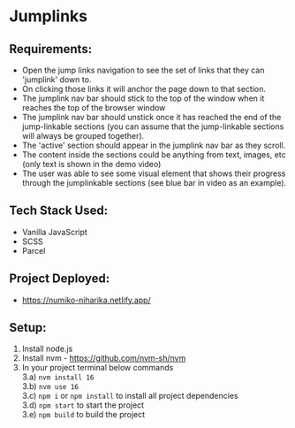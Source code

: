 # Jumplinks

## Requirements:

- Open the jump links navigation to see the set of links that they can 'jumplink' down to.
- On clicking those links it will anchor the page down to that section.
- The jumplink nav bar should stick to the top of the window when it reaches the top of the browser window
- The jumplink nav bar should unstick once it has reached the end of the jump-linkable sections (you can assume that the jump-linkable sections will always be grouped together).
- The 'active' section should appear in the jumplink nav bar as they scroll.
- The content inside the sections could be anything from text, images, etc (only text is shown in the demo video)
- The user was able to see some visual element that shows their progress through the jumplinkable sections (see blue bar in video as an example).

## Tech Stack Used:

- Vanilla JavaScript
- SCSS
- Parcel

## Project Deployed:
- https://numiko-niharika.netlify.app/


## Setup:

1. Install node.js
2. Install nvm - https://github.com/nvm-sh/nvm
3. In your project terminal below commands\
  3.a) `nvm install 16`\
  3.b) `nvm use 16`\
  3.c) `npm i` or `npm install` to install all project dependencies\
  3.d) `npm start` to start the project\
  3.e) `npm build` to build the project
